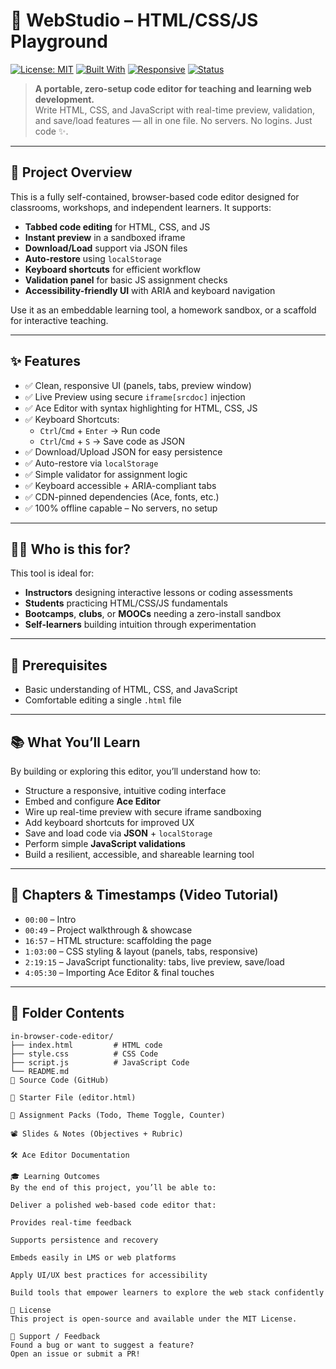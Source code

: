 # 🧠  WebStudio – HTML/CSS/JS Playground

[![License: MIT](https://img.shields.io/badge/license-MIT-blue.svg)](LICENSE)
[![Built With](https://img.shields.io/badge/built%20with-Ace%20Editor-2b2b2b)](https://ace.c9.io/)
[![Responsive](https://img.shields.io/badge/responsive-yes-brightgreen)](#features)
[![Status](https://img.shields.io/badge/project-academic%20tool-yellow)](#who-is-this-for)

> **A portable, zero-setup code editor for teaching and learning web development.**  
> Write HTML, CSS, and JavaScript with real-time preview, validation, and save/load features — all in one file. No servers. No logins. Just code ✨.

---

## 🎯 Project Overview

This is a fully self-contained, browser-based code editor designed for classrooms, workshops, and independent learners. It supports:

- **Tabbed code editing** for HTML, CSS, and JS
- **Instant preview** in a sandboxed iframe
- **Download/Load** support via JSON files
- **Auto-restore** using `localStorage`
- **Keyboard shortcuts** for efficient workflow
- **Validation panel** for basic JS assignment checks
- **Accessibility-friendly UI** with ARIA and keyboard navigation

Use it as an embeddable learning tool, a homework sandbox, or a scaffold for interactive teaching.

---

## ✨ Features

- ✅ Clean, responsive UI (panels, tabs, preview window)
- ✅ Live Preview using secure `iframe[srcdoc]` injection
- ✅ Ace Editor with syntax highlighting for HTML, CSS, JS
- ✅ Keyboard Shortcuts:
  - `Ctrl`/`Cmd` + `Enter` → Run code
  - `Ctrl`/`Cmd` + `S` → Save code as JSON
- ✅ Download/Upload JSON for easy persistence
- ✅ Auto-restore via `localStorage`
- ✅ Simple validator for assignment logic
- ✅ Keyboard accessible + ARIA-compliant tabs
- ✅ CDN-pinned dependencies (Ace, fonts, etc.)
- ✅ 100% offline capable – No servers, no setup

---

## 👩‍🏫 Who is this for?

This tool is ideal for:

- **Instructors** designing interactive lessons or coding assessments
- **Students** practicing HTML/CSS/JS fundamentals
- **Bootcamps**, **clubs**, or **MOOCs** needing a zero-install sandbox
- **Self-learners** building intuition through experimentation

---

## 🧰 Prerequisites

- Basic understanding of HTML, CSS, and JavaScript
- Comfortable editing a single `.html` file

---

## 📚 What You’ll Learn

By building or exploring this editor, you’ll understand how to:

- Structure a responsive, intuitive coding interface
- Embed and configure **Ace Editor**
- Wire up real-time preview with secure iframe sandboxing
- Add keyboard shortcuts for improved UX
- Save and load code via **JSON** + `localStorage`
- Perform simple **JavaScript validations**
- Build a resilient, accessible, and shareable learning tool

---

## 📼 Chapters & Timestamps (Video Tutorial)

- `00:00` – Intro  
- `00:49` – Project walkthrough & showcase  
- `16:57` – HTML structure: scaffolding the page  
- `1:03:00` – CSS styling & layout (panels, tabs, responsive)  
- `2:19:15` – JavaScript functionality: tabs, live preview, save/load  
- `4:05:30` – Importing Ace Editor & final touches  

---

## 📂 Folder Contents

```text
in-browser-code-editor/
├── index.html         # HTML code
├── style.css          # CSS Code
├── script.js          # JavaScript Code
└── README.md
🔗 Source Code (GitHub)

📄 Starter File (editor.html)

🎒 Assignment Packs (Todo, Theme Toggle, Counter)

📽️ Slides & Notes (Objectives + Rubric)

🛠️ Ace Editor Documentation

🎓 Learning Outcomes
By the end of this project, you’ll be able to:

Deliver a polished web-based code editor that:

Provides real-time feedback

Supports persistence and recovery

Embeds easily in LMS or web platforms

Apply UI/UX best practices for accessibility

Build tools that empower learners to explore the web stack confidently

📄 License
This project is open-source and available under the MIT License.

🙋 Support / Feedback
Found a bug or want to suggest a feature?
Open an issue or submit a PR!

